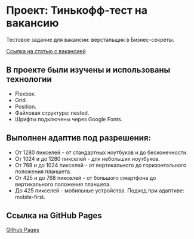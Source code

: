 # Проект: Тинькофф-тест на вакансию

Тестовое задание для вакансии: верстальщик в Бизнес-секреты.

[Ссылка на статью с вакансией](https://journal.tinkoff.ru/team/secret-verstak/)

## В проекте были изучены и использованы технологии
- Flexbox.
- Grid.
- Position.
- Файловая структура: nested.
- Шрифты подключены через Google Fonts.
## Выполнен адаптив под разрешения:
* От 1280 пикселей - от стандартных ноутбуков и до бесконечности.
* От 1024 и до 1280 пикселей - для небольших ноутбуков.
* От 768 и до 1024 пикселей - от вертикального до горизонтального положения планшета.
* От 425 и до 768 пикселей - от большого смартфона до вертикального положения планшета.
* До 425 пикселей - мобильные устройства.
Подход при адаптиве: mobile-first.

## Ссылка на GitHub Pages
[Github Pages](https://katokinawa.github.io/Tinkoff-test/index.html)
